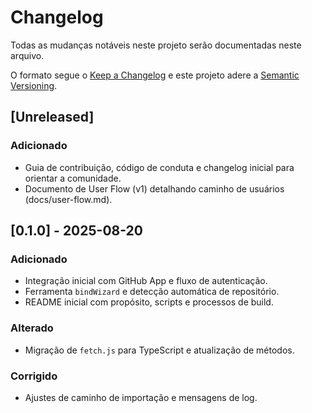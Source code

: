 # Changelog

Todas as mudanças notáveis neste projeto serão documentadas neste arquivo.

O formato segue o [Keep a Changelog](https://keepachangelog.com/pt-BR/1.1.0/)
e este projeto adere a [Semantic Versioning](https://semver.org/lang/pt-BR/).

## [Unreleased]
### Adicionado
- Guia de contribuição, código de conduta e changelog inicial para orientar a comunidade.
- Documento de User Flow (v1) detalhando caminho de usuários (docs/user-flow.md).

## [0.1.0] - 2025-08-20
### Adicionado
- Integração inicial com GitHub App e fluxo de autenticação.
- Ferramenta `bindWizard` e detecção automática de repositório.
- README inicial com propósito, scripts e processos de build.
### Alterado
- Migração de `fetch.js` para TypeScript e atualização de métodos.
### Corrigido
- Ajustes de caminho de importação e mensagens de log.
